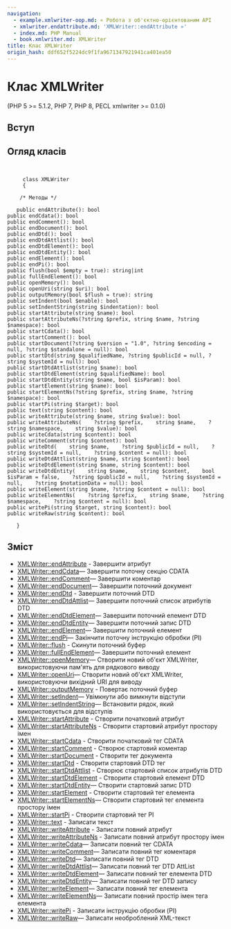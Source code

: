 ```yaml
---
navigation:
  - example.xmlwriter-oop.md: « Робота з об'єктно-орієнтованим API
  - xmlwriter.endattribute.md: 'XMLWriter::endAttribute »'
  - index.md: PHP Manual
  - book.xmlwriter.md: XMLWriter
title: Клас XMLWriter
origin_hash: ddf652f5224dc9f1fa9671347921941ca401ea50
---
```

# Клас XMLWriter

(PHP 5 >= 5.1.2, PHP 7, PHP 8, PECL xmlwriter >= 0.1.0)

## Вступ

## Огляд класів

```classsynopsis

    
     class XMLWriter
     {

    /* Методы */
    
   public endAttribute(): bool
public endCdata(): bool
public endComment(): bool
public endDocument(): bool
public endDtd(): bool
public endDtdAttlist(): bool
public endDtdElement(): bool
public endDtdEntity(): bool
public endElement(): bool
public endPi(): bool
public flush(bool $empty = true): string|int
public fullEndElement(): bool
public openMemory(): bool
public openUri(string $uri): bool
public outputMemory(bool $flush = true): string
public setIndent(bool $enable): bool
public setIndentString(string $indentation): bool
public startAttribute(string $name): bool
public startAttributeNs(?string $prefix, string $name, ?string $namespace): bool
public startCdata(): bool
public startComment(): bool
public startDocument(?string $version = "1.0", ?string $encoding = null, ?string $standalone = null): bool
public startDtd(string $qualifiedName, ?string $publicId = null, ?string $systemId = null): bool
public startDtdAttlist(string $name): bool
public startDtdElement(string $qualifiedName): bool
public startDtdEntity(string $name, bool $isParam): bool
public startElement(string $name): bool
public startElementNs(?string $prefix, string $name, ?string $namespace): bool
public startPi(string $target): bool
public text(string $content): bool
public writeAttribute(string $name, string $value): bool
public writeAttributeNs(    ?string $prefix,    string $name,    ?string $namespace,    string $value): bool
public writeCdata(string $content): bool
public writeComment(string $content): bool
public writeDtd(    string $name,    ?string $publicId = null,    ?string $systemId = null,    ?string $content = null): bool
public writeDtdAttlist(string $name, string $content): bool
public writeDtdElement(string $name, string $content): bool
public writeDtdEntity(    string $name,    string $content,    bool $isParam = false,    ?string $publicId = null,    ?string $systemId = null,    ?string $notationData = null): bool
public writeElement(string $name, ?string $content = null): bool
public writeElementNs(    ?string $prefix,    string $name,    ?string $namespace,    ?string $content = null): bool
public writePi(string $target, string $content): bool
public writeRaw(string $content): bool

   }
```

## Зміст

-   [XMLWriter::endAttribute](xmlwriter.endattribute.md) \- Завершити атрибут
-   [XMLWriter::endCdata](xmlwriter.endcdata.md)— Завершити поточну секцію CDATA
-   [XMLWriter::endComment](xmlwriter.endcomment.md)— Завершити коментар
-   [XMLWriter::endDocument](xmlwriter.enddocument.md)— Завершити поточний документ
-   [XMLWriter::endDtd](xmlwriter.enddtd.md) \- Завершити поточний DTD
-   [XMLWriter::endDtdAttlist](xmlwriter.enddtdattlist.md)— Завершити поточний список атрибутів DTD
-   [XMLWriter::endDtdElement](xmlwriter.enddtdelement.md)— Завершити поточний елемент DTD
-   [XMLWriter::endDtdEntity](xmlwriter.enddtdentity.md)— Завершити поточний запис DTD
-   [XMLWriter::endElement](xmlwriter.endelement.md)— Завершити поточний елемент
-   [XMLWriter::endPi](xmlwriter.endpi.md)— Закінчити поточну інструкцію обробки (PI)
-   [XMLWriter::flush](xmlwriter.flush.md) \- Скинути поточний буфер
-   [XMLWriter::fullEndElement](xmlwriter.fullendelement.md)— Завершити поточний елемент
-   [XMLWriter::openMemory](xmlwriter.openmemory.md)— Створити новий об'єкт XMLWriter, використовуючи пам'ять для рядкового виводу
-   [XMLWriter::openUri](xmlwriter.openuri.md)— Створити новий об'єкт XMLWriter, використовуючи вихідний URI для виводу
-   [XMLWriter::outputMemory](xmlwriter.outputmemory.md) \- Повертає поточний буфер
-   [XMLWriter::setIndent](xmlwriter.setindent.md)— Увімкнути або вимкнути відступи
-   [XMLWriter::setIndentString](xmlwriter.setindentstring.md)— Встановити рядок, який використовується для відступів
-   [XMLWriter::startAttribute](xmlwriter.startattribute.md) \- Створити початковий атрибут
-   [XMLWriter::startAttributeNs](xmlwriter.startattributens.md) \- Створити стартовий атрибут простору імен
-   [XMLWriter::startCdata](xmlwriter.startcdata.md) \- Створити початковий тег CDATA
-   [XMLWriter::startComment](xmlwriter.startcomment.md) \- Створює стартовий коментар
-   [XMLWriter::startDocument](xmlwriter.startdocument.md) \- Створити тег документа
-   [XMLWriter::startDtd](xmlwriter.startdtd.md) \- Створити стартовий DTD тег
-   [XMLWriter::startDtdAttlist](xmlwriter.startdtdattlist.md) \- Створює стартовий список атрибутів DTD
-   [XMLWriter::startDtdElement](xmlwriter.startdtdelement.md) \- Створити стартовий елемент DTD
-   [XMLWriter::startDtdEntity](xmlwriter.startdtdentity.md)— Створити стартовий запис DTD
-   [XMLWriter::startElement](xmlwriter.startelement.md) \- Створити стартовий тег елемента
-   [XMLWriter::startElementNs](xmlwriter.startelementns.md)— Створити стартовий тег елемента простору імен
-   [XMLWriter::startPi](xmlwriter.startpi.md) \- Створити стартовий тег PI
-   [XMLWriter::text](xmlwriter.text.md) \- Записати текст
-   [XMLWriter::writeAttribute](xmlwriter.writeattribute.md) \- Записати повний атрибут
-   [XMLWriter::writeAttributeNs](xmlwriter.writeattributens.md) \- Записати повний атрибут простору імен
-   [XMLWriter::writeCdata](xmlwriter.writecdata.md)— Записати повний тег CDATA
-   [XMLWriter::writeComment](xmlwriter.writecomment.md)— Записати повний тег коментаря
-   [XMLWriter::writeDtd](xmlwriter.writedtd.md)— Записати повний тег DTD
-   [XMLWriter::writeDtdAttlist](xmlwriter.writedtdattlist.md)— Записати повний тег DTD AttList
-   [XMLWriter::writeDtdElement](xmlwriter.writedtdelement.md)— Записати повний тег елемента DTD
-   [XMLWriter::writeDtdEntity](xmlwriter.writedtdentity.md)— Записати повний тег DTD запису
-   [XMLWriter::writeElement](xmlwriter.writeelement.md)— Записати повний тег елемента
-   [XMLWriter::writeElementNs](xmlwriter.writeelementns.md)— Записати повний простір імен тега елемента
-   [XMLWriter::writePi](xmlwriter.writepi.md) \- Записати інструкцію обробки (PI)
-   [XMLWriter::writeRaw](xmlwriter.writeraw.md)— Записати необроблений XML-текст

